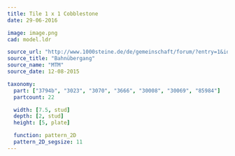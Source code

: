 ```yaml
---
title: Tile 1 x 1 Cobblestone
date: 29-06-2016

image: image.png
cad: model.ldr

source_url: "http://www.1000steine.de/de/gemeinschaft/forum/?entry=1&id=340717#id340717"
source_title: "Bahnübergang"
source_name: "MTM"
source_date: 12-08-2015

taxonomy:
  part: ["3794b", "3023", "3070", "3666", "30008", "30069", "85984"]
  partcount: 22

  width: [7.5, stud]
  depth: [2, stud]
  height: [5, plate]

  function: pattern_2D
  pattern_2D_segsize: 11
---
```

